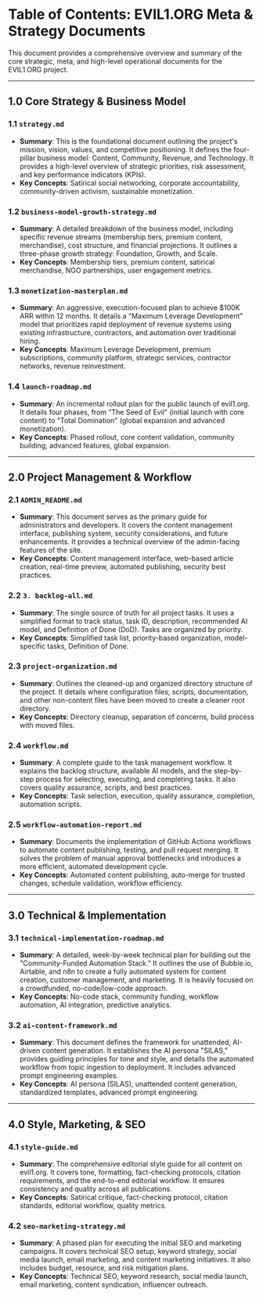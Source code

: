 # Table of Contents: EVIL1.ORG Meta & Strategy Documents

This document provides a comprehensive overview and summary of the core strategic, meta, and high-level operational documents for the EVIL1.ORG project.

---

## 1.0 Core Strategy & Business Model

### 1.1 `strategy.md`
- **Summary**: This is the foundational document outlining the project's mission, vision, values, and competitive positioning. It defines the four-pillar business model: Content, Community, Revenue, and Technology. It provides a high-level overview of strategic priorities, risk assessment, and key performance indicators (KPIs).
- **Key Concepts**: Satirical social networking, corporate accountability, community-driven activism, sustainable monetization.

### 1.2 `business-model-growth-strategy.md`
- **Summary**: A detailed breakdown of the business model, including specific revenue streams (membership tiers, premium content, merchandise), cost structure, and financial projections. It outlines a three-phase growth strategy: Foundation, Growth, and Scale.
- **Key Concepts**: Membership tiers, premium content, satirical merchandise, NGO partnerships, user engagement metrics.

### 1.3 `monetization-masterplan.md`
- **Summary**: An aggressive, execution-focused plan to achieve $100K ARR within 12 months. It details a "Maximum Leverage Development" model that prioritizes rapid deployment of revenue systems using existing infrastructure, contractors, and automation over traditional hiring.
- **Key Concepts**: Maximum Leverage Development, premium subscriptions, community platform, strategic services, contractor networks, revenue reinvestment.

### 1.4 `launch-roadmap.md`
- **Summary**: An incremental rollout plan for the public launch of evil1.org. It details four phases, from "The Seed of Evil" (initial launch with core content) to "Total Domination" (global expansion and advanced monetization).
- **Key Concepts**: Phased rollout, core content validation, community building, advanced features, global expansion.

---

## 2.0 Project Management & Workflow

### 2.1 `ADMIN_README.md`
- **Summary**: This document serves as the primary guide for administrators and developers. It covers the content management interface, publishing system, security considerations, and future enhancements. It provides a technical overview of the admin-facing features of the site.
- **Key Concepts**: Content management interface, web-based article creation, real-time preview, automated publishing, security best practices.

### 2.2 `3. backlog-all.md`
- **Summary**: The single source of truth for all project tasks. It uses a simplified format to track status, task ID, description, recommended AI model, and Definition of Done (DoD). Tasks are organized by priority.
- **Key Concepts**: Simplified task list, priority-based organization, model-specific tasks, Definition of Done.

### 2.3 `project-organization.md`
- **Summary**: Outlines the cleaned-up and organized directory structure of the project. It details where configuration files, scripts, documentation, and other non-content files have been moved to create a cleaner root directory.
- **Key Concepts**: Directory cleanup, separation of concerns, build process with moved files.

### 2.4 `workflow.md`
- **Summary**: A complete guide to the task management workflow. It explains the backlog structure, available AI models, and the step-by-step process for selecting, executing, and completing tasks. It also covers quality assurance, scripts, and best practices.
- **Key Concepts**: Task selection, execution, quality assurance, completion, automation scripts.

### 2.5 `workflow-automation-report.md`
- **Summary**: Documents the implementation of GitHub Actions workflows to automate content publishing, testing, and pull request merging. It solves the problem of manual approval bottlenecks and introduces a more efficient, automated development cycle.
- **Key Concepts**: Automated content publishing, auto-merge for trusted changes, schedule validation, workflow efficiency.

---

## 3.0 Technical & Implementation

### 3.1 `technical-implementation-roadmap.md`
- **Summary**: A detailed, week-by-week technical plan for building out the "Community-Funded Automation Stack." It outlines the use of Bubble.io, Airtable, and n8n to create a fully automated system for content creation, customer management, and marketing. It is heavily focused on a crowdfunded, no-code/low-code approach.
- **Key Concepts**: No-code stack, community funding, workflow automation, AI integration, predictive analytics.

### 3.2 `ai-content-framework.md`
- **Summary**: This document defines the framework for unattended, AI-driven content generation. It establishes the AI persona "SILAS," provides guiding principles for tone and style, and details the automated workflow from topic ingestion to deployment. It includes advanced prompt engineering examples.
- **Key Concepts**: AI persona (SILAS), unattended content generation, standardized templates, advanced prompt engineering.

---

## 4.0 Style, Marketing, & SEO

### 4.1 `style-guide.md`
- **Summary**: The comprehensive editorial style guide for all content on evil1.org. It covers tone, formatting, fact-checking protocols, citation requirements, and the end-to-end editorial workflow. It ensures consistency and quality across all publications.
- **Key Concepts**: Satirical critique, fact-checking protocol, citation standards, editorial workflow, quality metrics.

### 4.2 `seo-marketing-strategy.md`
- **Summary**: A phased plan for executing the initial SEO and marketing campaigns. It covers technical SEO setup, keyword strategy, social media launch, email marketing, and content marketing initiatives. It also includes budget, resource, and risk mitigation plans.
- **Key Concepts**: Technical SEO, keyword research, social media launch, email marketing, content syndication, influencer outreach.
